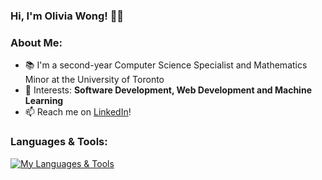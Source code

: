 ### Hi, I'm Olivia Wong! 👋🏻

<!--
**oliviaw12/oliviaw12** is a ✨ _special_ ✨ repository because its `README.md` (this file) appears on your GitHub profile.

Here are some ideas to get you started:

- 🔭 I’m currently working on ...
- 🌱 I’m currently learning ...
- 👯 I’m looking to collaborate on ...
- 🤔 I’m looking for help with ...
- 💬 Ask me about ...
- 📫 How to reach me: ...
- 😄 Pronouns: ...
- ⚡ Fun fact: ...
-->

### About Me:

- 📚 I'm a second-year Computer Science Specialist and Mathematics Minor at the University of Toronto
- 🧠 Interests: **Software Development, Web Development and Machine Learning**
- 📫 Reach me on [LinkedIn](www.linkedin.com/in/olivia-wongg)!

### Languages & Tools:

[![My Languages & Tools](https://skillicons.dev/icons?i=py,java,c,r,css,figma,html,js,linux)](https://skillicons.dev)

